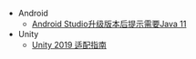 * Android
  * [Android Studio升级版本后提示需要Java 11](/ProjectDocs/Android/Android%20Studio%E5%8D%87%E7%BA%A7%E7%89%88%E6%9C%AC%E5%90%8E%E6%8F%90%E7%A4%BA%E9%9C%80%E8%A6%81Java%2011.md)
* Unity
  * [Unity 2019 适配指南](/ProjectDocs/Unity/Unity%202019%20%E9%80%82%E9%85%8D%E6%8C%87%E5%8D%97.md)

